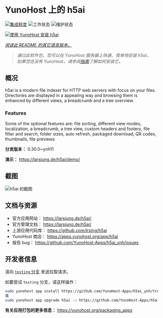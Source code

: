 <!--
注意：此 README 由 <https://github.com/YunoHost/apps/tree/master/tools/readme_generator> 自动生成
请勿手动编辑。
-->

# YunoHost 上的 h5ai

[![集成程度](https://apps.yunohost.org/badge/integration/h5ai)](https://ci-apps.yunohost.org/ci/apps/h5ai/)
![工作状态](https://apps.yunohost.org/badge/state/h5ai)
![维护状态](https://apps.yunohost.org/badge/maintained/h5ai)

[![使用 YunoHost 安装 h5ai](https://install-app.yunohost.org/install-with-yunohost.svg)](https://install-app.yunohost.org/?app=h5ai)

*[阅读此 README 的其它语言版本。](./ALL_README.md)*

> *通过此软件包，您可以在 YunoHost 服务器上快速、简单地安装 h5ai。*  
> *如果您还没有 YunoHost，请参阅[指南](https://yunohost.org/install)了解如何安装它。*

## 概况

h5ai is a modern file indexer for HTTP web servers with focus on your files. Directories are displayed in a appealing way and browsing them is enhanced by different views, a breadcrumb and a tree overview.

### Features

Some of the optional features are: file sorting, different view modes, localization, a breadcrumb, a tree view, custom headers and footers, file filter and search, folder sizes, auto refresh, packaged download, QR codes, thumbnails, file previews


**分发版本：** 0.30.0~ynh11

**演示：** <https://larsjung.de/h5ai/demo/>

## 截图

![h5ai 的截图](./doc/screenshots/screenshot.jpg)

## 文档与资源

- 官方应用网站： <https://larsjung.de/h5ai/>
- 官方管理文档： <https://larsjung.de/h5ai/>
- 上游应用代码库： <https://github.com/lrsjng/h5ai>
- YunoHost 商店： <https://apps.yunohost.org/app/h5ai>
- 报告 bug： <https://github.com/YunoHost-Apps/h5ai_ynh/issues>

## 开发者信息

请向 [`testing` 分支](https://github.com/YunoHost-Apps/h5ai_ynh/tree/testing) 发送拉取请求。

如要尝试 `testing` 分支，请这样操作：

```bash
sudo yunohost app install https://github.com/YunoHost-Apps/h5ai_ynh/tree/testing --debug
或
sudo yunohost app upgrade h5ai -u https://github.com/YunoHost-Apps/h5ai_ynh/tree/testing --debug
```

**有关应用打包的更多信息：** <https://yunohost.org/packaging_apps>
